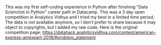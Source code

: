 This was my first self-coding experience in Python after finishing "Data Scienctist in Python" career path in Datacamp.
This was a 3 day open competition in Analytics Vidhya and I tried my best in a limited time period;
The data is not available anymore, so I don't prefer to share because it may object to copyrights, but I added my raw code;
Here is the original competition page;
https://datahack.analyticsvidhya.com/contest/american-express-amexpert-2018/#problem_statement
